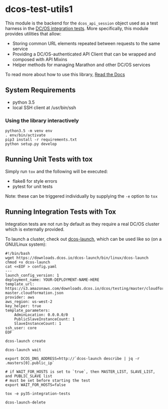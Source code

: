# dcos-test-utils1

This module is the backend for the `dcos_api_session` object used as a test harness in the [DC/OS integration tests](http://github.com/dcos/dcos/tree/master/packages/dcos-integration-test/extra). More specifically, this module provides utilities that allow:
* Storing common URL elements repeated between requests to the same service
* Providing a DC/OS-authenticated API Client that can be wrapped and composed with API Mixins
* Helper methods for managing Marathon and other DC/OS services

To read more about how to use this library, [Read the Docs](https://dcos-test-utils.readthedocs.io/en/latest/)

## System Requirements
* python 3.5
* local SSH client at /usr/bin/ssh

### Using the library interactively
```
python3.5 -m venv env
. env/bin/activate
pip3 install -r requirements.txt
python setup.py develop
```

## Running Unit Tests with tox
Simply run `tox` and the following will be executed:
* flake8 for style errors
* pytest for unit tests

Note: these can be triggered individually by supplying the `-e` option to `tox`


## Running Integration Tests with Tox
Integration tests are not run by default as they require a real DC/OS cluster which is externally provided.

To launch a cluster, check out [dcos-launch](https://github.com/dcos/dcos-launch), which can be used like so (on a GNU/Linux system):
```
#!/bin/bash
wget https://downloads.dcos.io/dcos-launch/bin/linux/dcos-launch
chmod +x dcos-launch
cat <<EOF > config.yaml
---
launch_config_version: 1
deployment_name: YOUR-DEPLOYMENT-NAME-HERE
template_url: https://s3.amazonaws.com/downloads.dcos.io/dcos/testing/master/cloudformation/single-master.cloudformation.json
provider: aws
aws_region: us-west-2
key_helper: true
template_parameters:
    AdminLocation: 0.0.0.0/0
    PublicSlaveInstanceCount: 1
    SlaveInstanceCount: 1
ssh_user: core
EOF

dcos-launch create

dcos-launch wait

export DCOS_DNS_ADDRESS=http://`dcos-launch describe | jq -r .masters[0].public_ip`

# if WAIT_FOR_HOSTS is set to `true`, then MASTER_LIST, SLAVE_LIST, and PUBLIC_SLAVE list
# must be set before starting the test
export WAIT_FOR_HOSTS=false

tox -e py35-integration-tests

dcos-launch-delete
```
